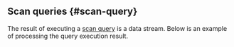 ## Scan queries {#scan-query}

The result of executing a [scan query](../../../../../concepts/scan_query.md) is a data stream. Below is an example of processing the query execution result.
